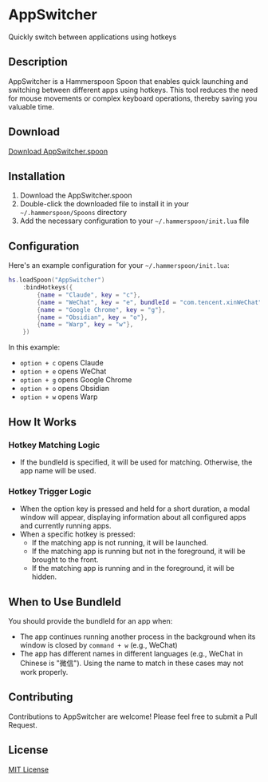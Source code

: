 # AppSwitcher

Quickly switch between applications using hotkeys

## Description

AppSwitcher is a Hammerspoon Spoon that enables quick launching and switching between different apps using hotkeys. This tool reduces the need for mouse movements or complex keyboard operations, thereby saving you valuable time.

## Download

[Download AppSwitcher.spoon](https://github.com/Nauxscript/app-switcher-spoon/tree/main/AppSwitcher.spoon.zip)

## Installation

1. Download the AppSwitcher.spoon
2. Double-click the downloaded file to install it in your `~/.hammerspoon/Spoons` directory
3. Add the necessary configuration to your `~/.hammerspoon/init.lua` file

## Configuration

Here's an example configuration for your `~/.hammerspoon/init.lua`:

```lua
hs.loadSpoon("AppSwitcher")
    :bindHotkeys({
        {name = "Claude", key = "c"},
        {name = "WeChat", key = "e", bundleId = "com.tencent.xinWeChat"},
        {name = "Google Chrome", key = "g"},
        {name = "Obsidian", key = "o"},
        {name = "Warp", key = "w"},
    })
```

In this example:
* `option + c` opens Claude
* `option + e` opens WeChat
* `option + g` opens Google Chrome
* `option + o` opens Obsidian
* `option + w` opens Warp

## How It Works

### Hotkey Matching Logic
* If the bundleId is specified, it will be used for matching. Otherwise, the app name will be used.

### Hotkey Trigger Logic
* When the option key is pressed and held for a short duration, a modal window will appear, displaying information about all configured apps and currently running apps.
* When a specific hotkey is pressed:
  - If the matching app is not running, it will be launched.
  - If the matching app is running but not in the foreground, it will be brought to the front.
  - If the matching app is running and in the foreground, it will be hidden.

## When to Use BundleId

You should provide the bundleId for an app when:
* The app continues running another process in the background when its window is closed by `command + w` (e.g., WeChat)
* The app has different names in different languages (e.g., WeChat in Chinese is "微信"). Using the name to match in these cases may not work properly.

## Contributing

Contributions to AppSwitcher are welcome! Please feel free to submit a Pull Request.

## License

[MIT License](LICENSE)